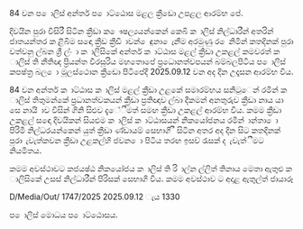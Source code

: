 84 වන ප ොලිස් අන්තර් ප ොට්ඨොස මළල ක්‍රීඩො උපළල ආරම්භ පේ.

දිවයින පුරා විසිරී සිටින ක්‍රීඩා ක ෞෂල්‍යයන්කෙන් කෙබි ක ාලිස් නිල්‍ධාරීන් අතරින් ජාතයන්තර ක ළිබිම සඳො ක්‍රීඩ ක්‍රීඩි ාවන් ෙඳුනා ෙැනීම අරමුණු ර ෙනිමින් කතදිනක් පුරා වත්වනු ල්‍බන ශ්‍රී ල්‍ං ා ක ාලිසිකේ අන්තර් ක ාට්ඨාස මළල්‍ ක්‍රීඩා උකළල්‍ කමවරත් ක ාලිස් ති නීතිඥ ප්‍රියන්ත වීරසූරිය මහතොපේ ප්‍රධොනත්වපයන් බම්බලපිටිය ප ොලිස් කපෂ්ත්‍ර බල ො මූලස්ථොන ක්‍රීඩො පිටිපේදි 2025.09.12 වන අද දින උදෑසන ආරම්භ විය.

84 වන අන්තර් ක ාට්ඨාස ක ාලිස් මළල්‍ ක්‍රීඩා උළකේ සමාරම්භය සනිටුෙන් රමින් ක ාලිස් තිතුමන්කේ ප්‍රධානත්වකයන් ක්‍රීඩා ප්‍රතිඥාව ල්‍බා දීකමන් අනතුරුව ක්‍රීඩා නාය යා සෙ නායි ාව විසින් ගිනි සිළුව දැේීමත් සමඟ ක්‍රීඩා උකළල්‍ ආරම්භ විය. කමම ක්‍රීඩා උකළල්‍ සඳො දිවයිකන් සියළුම ක ාලිස් ක ාට්ඨාසයන් නිකයෝජනය රමින් ාන්තා ො පිරිමි නිල්‍ධරයන්කෙන් යුත් ක්‍රීඩා ණ්ඩායම් සෙභාගි ී සිටින අතර අද දින සිට කතදිනක් පුරා ැවැත්කවන ක්‍රීඩා උළකල්‍හි ජවන ො පිටිය තරඟ ඉසව් රැසක් ද ැවැත්ීමට නියමිතය.

කමම අවස්ථාවට කජයෂ්ඨ නිකයෝජය ක ාලිස් ති රි ාල්‍න ල්‍ලිත් තිනාය මෙතා ඇතුළු ක ාලිසිකේ උසස් නිල්‍ධාරීන් පිරිසක් සෙභාගි විය. කමම අවස්ථාව ට අදාළ ඇතුල්‍ත් ජායාරූ

D/Media/Out/ 1747/2025 2025.09.12 ැය 1330

ප ොලිස් මොධය ප ොට්ඨොසය.